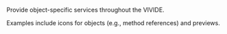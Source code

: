 Provide object-specific services throughout the VIVIDE.

Examples include icons for objects (e.g., method references) and previews.